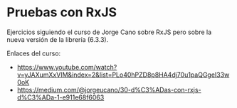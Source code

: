 # Pruebas con RxJS 

Ejercicios siguiendo el curso de Jorge Cano sobre RxJS pero sobre la nueva versión de la librería (6.3.3).

Enlaces del curso:

- https://www.youtube.com/watch?v=yJAXumXxVIM&index=2&list=PLo40hPZD8p8HA4dj70u1paQGgeI33w0oK
- https://medium.com/@jorgeucano/30-d%C3%ADas-con-rxjs-d%C3%ADa-1-e911e68f6063
